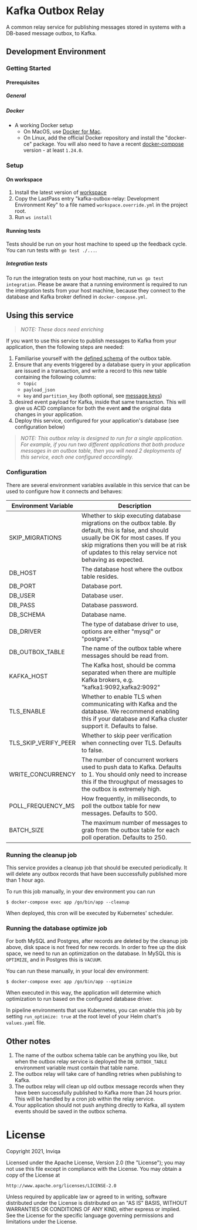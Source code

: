 # Kafka Outbox Relay

A common relay service for publishing messages stored in systems with a DB-based message outbox, to Kafka.

## Development Environment

### Getting Started

#### Prerequisites

##### General

##### Docker

- A working Docker setup
  - On MacOS, use [Docker for Mac](https://docs.docker.com/docker-for-mac/install/).
  - On Linux, add the official Docker repository and install the "docker-ce" package.
    You will also need to have a recent [docker-compose](https://docs.docker.com/compose/install/) version - at least `1.24.0`.

### Setup

#### On workspace

1. Install the latest version of [workspace](https://github.com/my127/workspace)
2. Copy the LastPass entry "kafka-outbox-relay: Development Environment Key" to a file named `workspace.override.yml` in the project root.
3. Run `ws install`

#### Running tests

Tests should be run on your host machine to speed up the feedback cycle. You can run tests with `go test ./...`.

##### Integration tests

To run the integration tests on your host machine, run `ws go test integration`. Please be aware that a running environment is required to run the integration tests from your host machine, because they connect to the database and Kafka broker defined in `docker-compose.yml`.

## Using this service

>_NOTE: These docs need enriching_

If you want to use this service to publish messages to Kafka from your application, then the following steps are needed:

1. Familiarise yourself with the [defined schema](tools/docs/outbox-schema.md) of the outbox table.
2. Ensure that any events triggered by a database query in your application are issued in a transaction, and write a record to this new table containing the following columns:
    * `topic`
    * `payload_json`
    * `key` and `partition_key` (both optional, see [message keys](tools/docs/message-keys.md))
4. desired event payload for Kafka, inside that same transaction. This will give us ACID compliance for both the event **and** the original data changes in your application.
5. Deploy this service, configured for your application's database (see configuration below)

>_NOTE: This outbox relay is designed to run for a single application. For example, if you run two different applications that both produce messages in an outbox table, then you will need 2 deployments of this service, each one configured accordingly._

### Configuration

There are several environment variables available in this service that can be used to configure how it connects and behaves:

| Environment Variable | Description                                                                                                                                                                                                                                                                                                              |
|----------------------|--------------------------------------------------------------------------------------------------------------------------------------------------------------------------------------------------------------------------------------------------------------------------------------------------------------------------|
| SKIP_MIGRATIONS      | Whether to skip executing database migrations on the outbox table. By default, this is false, and should usually be OK for most cases. If you skip migrations then you will be at risk of updates to this relay service not behaving as expected. |
| DB_HOST              | The database host where the outbox table resides.                                                                                                                                                                                                                                                                        |
| DB_PORT              | Database port.                                                                                                                                                                                                                                                                                                           |
| DB_USER              | Database user.                                                                                                                                                                                                                                                                                                           |
| DB_PASS              | Database password.                                                                                                                                                                                                                                                                                                       |
| DB_SCHEMA            | Database name.                                                                                                                                                                                                                                                                                                           |
| DB_DRIVER            | The type of database driver to use, options are either "mysql" or "postgres".                                                                                                                                                                                                                                            |
| DB_OUTBOX_TABLE      | The name of the outbox table where messages should be read from.                                                                                                                                                                                                                                                         |
| KAFKA_HOST           | The Kafka host, should be comma separated when there are multiple Kafka brokers, e.g. "kafka1:9092,kafka2:9092"                                                                                                                                                                                                          |
| TLS_ENABLE           | Whether to enable TLS when communicating with Kafka and the database. We recommend enabling this if your database and Kafka cluster support it. Defaults to false.                                                                                                                                                       |
| TLS_SKIP_VERIFY_PEER | Whether to skip peer verification when connecting over TLS. Defaults to false.                                                                                                                                                                                                                                           |
| WRITE_CONCURRENCY    | The number of concurrent workers used to push data to Kafka. Defaults to 1. You should only need to increase this if the throughput of messages to the outbox is extremely high.                                                                                                                                         |
| POLL_FREQUENCY_MS    | How frequently, in milliseconds, to poll the outbox table for new messages. Defaults to 500.                                                                                                                                                                                                                             |
| BATCH_SIZE           | The maximum number of messages to grab from the outbox table for each poll operation. Defaults to 250.                                                                                                                                                                                                                   |

### Running the cleanup job

This service provides a cleanup job that should be executed periodically. It will delete any outbox records that have been successfully published more than 1 hour ago.

To run this job manually, in your dev environment you can run

    $ docker-compose exec app /go/bin/app --cleanup

When deployed, this cron will be executed by Kubernetes' scheduler.

### Running the database optimize job

For both MySQL and Postgres, after records are deleted by the cleanup job above, disk space is not freed for new records. In order to free up the disk space, we need to run an optimization on the database. In MySQL this is `OPTIMIZE`, and in Postgres this is `VACUUM`.

You can run these manually, in your local dev environment:

    $ docker-compose exec app /go/bin/app --optimize

When executed in this way, the application will determine which optimization to run based on the configured database driver.

In pipeline environments that use Kubernetes, you can enable this job by setting `run_optimize: true` at the root level of your Helm chart's `values.yaml` file.

## Other notes

1. The name of the outbox schema table can be anything you like, but when the outbox relay service is deployed the `DB_OUTBOX_TABLE` environment variable must contain that table name.
1. The outbox relay will take care of handling retries when publishing to Kafka.
1. The outbox relay will clean up old outbox message records when they have been successfully published to Kafka more than 24 hours prior. This will be handled by a cron job within the relay service.
1. Your application should not push anything directly to Kafka, all system events should be saved in the outbox schema.

# License

Copyright 2021, Inviqa

Licensed under the Apache License, Version 2.0 (the "License");
you may not use this file except in compliance with the License.
You may obtain a copy of the License at

    http://www.apache.org/licenses/LICENSE-2.0

Unless required by applicable law or agreed to in writing, software
distributed under the License is distributed on an "AS IS" BASIS,
WITHOUT WARRANTIES OR CONDITIONS OF ANY KIND, either express or implied.
See the License for the specific language governing permissions and
limitations under the License.
